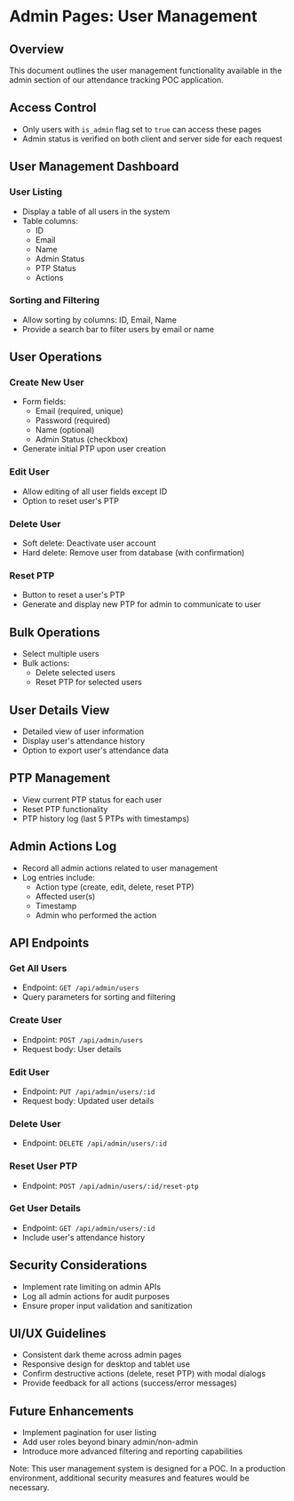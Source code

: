 # Admin Pages: User Management

## Overview
This document outlines the user management functionality available in the admin section of our attendance tracking POC application.

## Access Control
- Only users with `is_admin` flag set to `true` can access these pages
- Admin status is verified on both client and server side for each request

## User Management Dashboard

### User Listing
- Display a table of all users in the system
- Table columns:
  - ID
  - Email
  - Name
  - Admin Status
  - PTP Status
  - Actions

### Sorting and Filtering
- Allow sorting by columns: ID, Email, Name
- Provide a search bar to filter users by email or name

## User Operations

### Create New User
- Form fields:
  - Email (required, unique)
  - Password (required)
  - Name (optional)
  - Admin Status (checkbox)
- Generate initial PTP upon user creation

### Edit User
- Allow editing of all user fields except ID
- Option to reset user's PTP

### Delete User
- Soft delete: Deactivate user account
- Hard delete: Remove user from database (with confirmation)

### Reset PTP
- Button to reset a user's PTP
- Generate and display new PTP for admin to communicate to user

## Bulk Operations
- Select multiple users
- Bulk actions:
  - Delete selected users
  - Reset PTP for selected users

## User Details View
- Detailed view of user information
- Display user's attendance history
- Option to export user's attendance data

## PTP Management
- View current PTP status for each user
- Reset PTP functionality
- PTP history log (last 5 PTPs with timestamps)

## Admin Actions Log
- Record all admin actions related to user management
- Log entries include:
  - Action type (create, edit, delete, reset PTP)
  - Affected user(s)
  - Timestamp
  - Admin who performed the action

## API Endpoints

### Get All Users
- Endpoint: `GET /api/admin/users`
- Query parameters for sorting and filtering

### Create User
- Endpoint: `POST /api/admin/users`
- Request body: User details

### Edit User
- Endpoint: `PUT /api/admin/users/:id`
- Request body: Updated user details

### Delete User
- Endpoint: `DELETE /api/admin/users/:id`

### Reset User PTP
- Endpoint: `POST /api/admin/users/:id/reset-ptp`

### Get User Details
- Endpoint: `GET /api/admin/users/:id`
- Include user's attendance history

## Security Considerations
- Implement rate limiting on admin APIs
- Log all admin actions for audit purposes
- Ensure proper input validation and sanitization

## UI/UX Guidelines
- Consistent dark theme across admin pages
- Responsive design for desktop and tablet use
- Confirm destructive actions (delete, reset PTP) with modal dialogs
- Provide feedback for all actions (success/error messages)

## Future Enhancements
- Implement pagination for user listing
- Add user roles beyond binary admin/non-admin
- Introduce more advanced filtering and reporting capabilities

Note: This user management system is designed for a POC. In a production environment, additional security measures and features would be necessary.
